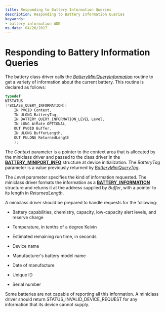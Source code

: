 ```yaml
---
title: Responding to Battery Information Queries
description: Responding to Battery Information Queries
keywords:
- battery information WDK
ms.date: 04/20/2017
---
```


# Responding to Battery Information Queries

The battery class driver calls the [*BatteryMiniQueryInformation*](/windows/win32/api/batclass/nc-batclass-bclass_query_information_callback) routine to get a variety of information about the current battery. This routine is declared as follows:

```cpp
typedef 
NTSTATUS
(*BCLASS_QUERY_INFORMATION)(
    IN PVOID Context,
    IN ULONG BatteryTag,
    IN BATTERY_QUERY_INFORMATION_LEVEL Level,
    IN LONG AtRate OPTIONAL,
    OUT PVOID Buffer,
    IN ULONG BufferLength,
    OUT PULONG ReturnedLength
    );
```

The *Context* parameter is a pointer to the context area that is allocated by the miniclass driver and passed to the class driver in the [**BATTERY\_MINIPORT\_INFO**](/windows/win32/api/batclass/ns-batclass-battery_miniport_info) structure at device initialization. The *BatteryTag* parameter is a value previously returned by [*BatteryMiniQueryTag*](/windows/win32/api/batclass/nc-batclass-bclass_query_tag_callback).

The *Level* parameter specifies the kind of information requested. The miniclass driver formats the information as a [**BATTERY\_INFORMATION**](/previous-versions/ff536283(v=vs.85)) structure and returns it at the address supplied by *Buffer*, with a pointer to its length in *ReturnedLength*.

A miniclass driver should be prepared to handle requests for the following:

- Battery capabilities, chemistry, capacity, low-capacity alert levels, and reserve charge

- Temperature, in tenths of a degree Kelvin

- Estimated remaining run time, in seconds

- Device name

- Manufacturer's battery model name

- Date of manufacture

- Unique ID

- Serial number

Some batteries are not capable of reporting all this information. A miniclass driver should return STATUS\_INVALID\_DEVICE\_REQUEST for any information that its device cannot supply.
